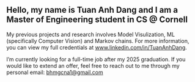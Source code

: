 ## Hello, my name is Tuan Anh Dang and I am a Master of Engineering student in CS @ Cornell

My previous projects and research involves Model Visulization, ML (specifically Computer Vision) and Markov chains. For more information, you can view my full credentials at www.linkedin.com/in/TuanAnhDang.

I’m currently looking for a full-time job after my 2025 graduation. If you would like to extend an offer, feel free to reach out to me through my personal email: bhmgcna1@gmail.com
